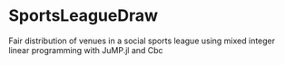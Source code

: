 # SportsLeagueDraw
Fair distribution of venues in a social sports league using mixed integer linear programming with JuMP.jl and Cbc
